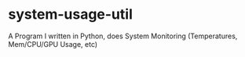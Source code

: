# system-usage-util
A Program I written in Python, does System Monitoring (Temperatures, Mem/CPU/GPU Usage, etc)
